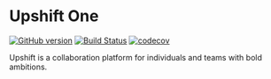 # Upshift One

[![GitHub version](https://badge.fury.io/gh/UpshiftOne%2Fupshift.svg)](https://badge.fury.io/gh/UpshiftOne%2Fupshift)
[![Build Status](https://travis-ci.org/UpshiftOne/upshift.svg?branch=master)](https://travis-ci.org/UpshiftOne/upshift)
[![codecov](https://codecov.io/gh/UpshiftOne/upshift/branch/master/graph/badge.svg)](https://codecov.io/gh/UpshiftOne/upshift)

Upshift is a collaboration platform for individuals and teams with bold
ambitions.
